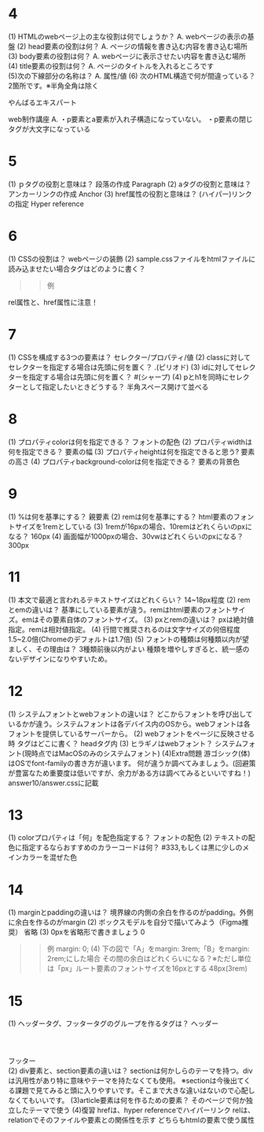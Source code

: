 # 4
(1)  HTMLのwebページ上の主な役割は何でしょうか？
A. webページの表示の基盤
(2) head要素の役割は何？
A. ページの情報を書き込む内容を書き込む場所
(3) body要素の役割は何？
A. webページに表示させたい内容を書き込む場所
(4) title要素の役割は何？
A. ページのタイトルを入れるところです   
(5)次の下線部分の名称は？
A.  属性/値
(6) 次のHTML構造で何が間違っている？2箇所です。※半角全角は除く
<p  class=”nago”>やんばる<a>エキスパート</P>web制作講座</a> 
A.  ・p要素とa要素が入れ子構造になっていない。
    ・p要素の閉じタグが大文字になっている

# 5
(1) ｐタグの役割と意味は？
段落の作成 Paragraph
(2) aタグの役割と意味は？
アンカーリンクの作成 Anchor
(3) href属性の役割と意味は？
(ハイパー)リンクの指定 Hyper reference   

# 6
(1) CSSの役割は？
webページの装飾
(2) sample.cssファイルをhtmlファイルに読み込ませたい場合<link>タグはどのように書く？
>>例
<link rel="stylesheet" href="sample.css">
rel属性と、href属性に注意！

# 7
(1) CSSを構成する3つの要素は？
セレクター/プロパティ/値
(2) classに対してセレクターを指定する場合は先頭に何を置く？
.(ピリオド)
(3) idに対してセレクターを指定する場合は先頭に何を置く？
#(シャープ)
(4) pとh1を同時にセレクターとして指定したいときどうする？
半角スペース開けて並べる

# 8
(1) プロパティcolorは何を指定できる？
フォントの配色
(2) プロパティwidthは何を指定できる？
要素の幅
(3) プロパティheightは何を指定できると思う?
要素の高さ
(4) プロパティbackground-colorは何を指定できる？
要素の背景色

# 9
(1) %は何を基準にする？
親要素
(2) remは何を基準にする？
html要素のフォントサイズを1remとしている
(3) 1remが16pxの場合、10remはどれくらいのpxになる？
160px
(4) 画面幅が1000pxの場合、30vwはどれくらいのpxになる？
300px

# 11
(1) 本文で最適と言われるテキストサイズはどれくらい？
14~18px程度
(2) remとemの違いは？
基準にしている要素が違う。remはhtml要素のフォントサイズ。emはその要素自体のフォントサイズ。
(3) pxとremの違いは？
pxは絶対値指定。remは相対値指定。
(4) 行間で推奨されるのは文字サイズの何倍程度
1.5~2.0倍(Chromeのデフォルトは1.7倍)
(5) フォントの種類は何種類以内が望ましく、その理由は？
3種類前後以内がよい
種類を増やしすぎると、統一感のないデザインになりやすいため。

# 12
(1) システムフォントとwebフォントの違いは？
どこからフォントを呼び出しているかが違う。システムフォントは各デバイス内のOSから。webフォントは各フォントを提供しているサーバーから。
(2)  webフォントをページに反映させる時 <link>タグはどこに書く？
headタグ内
(3)  ヒラギノはwebフォント？
システムフォント(現時点ではMacOSのみのシステムフォント)
(4)Extra問題
游ゴシック(体)はOSでfont-familyの書き方が違います。
何が違うか調べてみましょう。(回避策が豊富なため重要度は低いですが、余力がある方は調べてみるといいですね！)
answer10/answer.cssに記載

# 13
(1) colorプロパティは「何」を配色指定する？
フォントの配色
(2)  テキストの配色に指定するならおすすめのカラーコードは何？
#333,もしくは黒に少しのメインカラーを混ぜた色

# 14
(1) marginとpaddingの違いは？
境界線の内側の余白を作るのがpadding。外側に余白を作るのがmargin
(2)  ボックスモデルを自分で描いてみよう（Figma推奨）
省略
(3)  0pxを省略形で書きましょう
0
>>例
margin: 0;
(4)  下の図で「A」をmargin: 3rem;「B」をmargin: 2rem;にした場合
その間の余白はどれくらいになる？※ただし単位は「px」ルート要素のフォントサイズを16pxとする
48px(3rem)

# 15
(1) ヘッダータグ、フッタータグのグループを作るタグは？
ヘッダー <header></header>
フッター <footer></footer>
(2) div要素と、section要素の違いは？
sectionは何かしらのテーマを持つ。divは汎用性があり特に意味やテーマを持たなくても使用。
※sectionは今後出てくる課題で見てみると頭に入りやすいです。そこまで大きな違いはないので心配しなくてもいいです。
(3)article要素は何を作るための要素？
そのページで何か独立したテーマで使う
(4)復習
hrefは、hyper referenceでハイパーリンク
relは、relationでそのファイルや要素との関係性を示す
どちらもhtmlの要素で使う属性